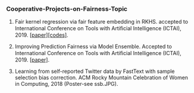 ### Cooperative-Projects-on-Fairness-Topic
1. Fair kernel regression via fair feature embedding in RKHS. accepted to International Conference on Tools with Artiﬁcial Intelligence (ICTAI), 2019.
[[paper]](https://arxiv.org/abs/1907.02242)[[codes]](https://github.com/aokray/FFE).

2. Improving Prediction Fairness via Model Ensemble. Accepted to International Conference on Tools with Artiﬁcial Intelligence (ICTAI), 2019. 
[[paper]](https://ieeexplore.ieee.org/abstract/document/8995403).

3. Learning from self-reported Twitter data by FastText with sample selection bias correction. ACM Rocky Mountain Celebration of Women in Computing, 2018 (Poster-see ssb.JPG).

